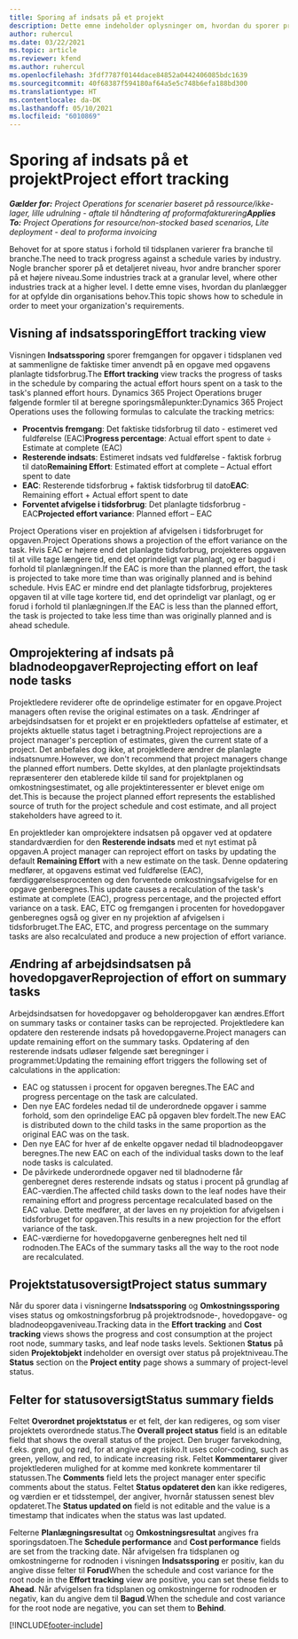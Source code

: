 ```yaml
---
title: Sporing af indsats på et projekt
description: Dette emne indeholder oplysninger om, hvordan du sporer projektindsats og arbejdets fremgang.
author: ruhercul
ms.date: 03/22/2021
ms.topic: article
ms.reviewer: kfend
ms.author: ruhercul
ms.openlocfilehash: 3fdf7787f0144dace84852a0442406085bdc1639
ms.sourcegitcommit: 40f68387f594180af64a5e5c748b6efa188bd300
ms.translationtype: HT
ms.contentlocale: da-DK
ms.lasthandoff: 05/10/2021
ms.locfileid: "6010869"
---
```

# <a name="project-effort-tracking"></a><span data-ttu-id="cd29a-103">Sporing af indsats på et projekt</span><span class="sxs-lookup"><span data-stu-id="cd29a-103">Project effort tracking</span></span>

<span data-ttu-id="cd29a-104">_**Gælder for:** Project Operations for scenarier baseret på ressource/ikke-lager, lille udrulning - aftale til håndtering af proformafakturering_</span><span class="sxs-lookup"><span data-stu-id="cd29a-104">_**Applies To:** Project Operations for resource/non-stocked based scenarios, Lite deployment - deal to proforma invoicing_</span></span>

<span data-ttu-id="cd29a-105">Behovet for at spore status i forhold til tidsplanen varierer fra branche til branche.</span><span class="sxs-lookup"><span data-stu-id="cd29a-105">The need to track progress against a schedule varies by industry.</span></span> <span data-ttu-id="cd29a-106">Nogle brancher sporer på et detaljeret niveau, hvor andre brancher sporer på et højere niveau.</span><span class="sxs-lookup"><span data-stu-id="cd29a-106">Some industries track at a granular level, where other industries track at a higher level.</span></span> <span data-ttu-id="cd29a-107">I dette emne vises, hvordan du planlægger for at opfylde din organisations behov.</span><span class="sxs-lookup"><span data-stu-id="cd29a-107">This topic shows how to schedule in order to meet your organization's requirements.</span></span>

## <a name="effort-tracking-view"></a><span data-ttu-id="cd29a-108">Visning af indsatssporing</span><span class="sxs-lookup"><span data-stu-id="cd29a-108">Effort tracking view</span></span>

<span data-ttu-id="cd29a-109">Visningen **Indsatssporing** sporer fremgangen for opgaver i tidsplanen ved at sammenligne de faktiske timer anvendt på en opgave med opgavens planlagte tidsforbrug.</span><span class="sxs-lookup"><span data-stu-id="cd29a-109">The **Effort tracking** view tracks the progress of tasks in the schedule by comparing the actual effort hours spent on a task to the task's planned effort hours.</span></span> <span data-ttu-id="cd29a-110">Dynamics 365 Project Operations bruger følgende formler til at beregne sporingsmålepunkter:</span><span class="sxs-lookup"><span data-stu-id="cd29a-110">Dynamics 365 Project Operations uses the following formulas to calculate the tracking metrics:</span></span>

- <span data-ttu-id="cd29a-111">**Procentvis fremgang**: Det faktiske tidsforbrug til dato - estimeret ved fuldførelse (EAC)</span><span class="sxs-lookup"><span data-stu-id="cd29a-111">**Progress percentage**: Actual effort spent to date ÷ Estimate at complete (EAC)</span></span> 
- <span data-ttu-id="cd29a-112">**Resterende indsats**: Estimeret indsats ved fuldførelse - faktisk forbrug til dato</span><span class="sxs-lookup"><span data-stu-id="cd29a-112">**Remaining Effort**: Estimated effort at complete – Actual effort spent to date</span></span> 
- <span data-ttu-id="cd29a-113">**EAC**: Resterende tidsforbrug + faktisk tidsforbrug til dato</span><span class="sxs-lookup"><span data-stu-id="cd29a-113">**EAC**: Remaining effort + Actual effort spent to date</span></span> 
- <span data-ttu-id="cd29a-114">**Forventet afvigelse i tidsforbrug**: Det planlagte tidsforbrug - EAC</span><span class="sxs-lookup"><span data-stu-id="cd29a-114">**Projected effort variance**: Planned effort – EAC</span></span>

<span data-ttu-id="cd29a-115">Project Operations viser en projektion af afvigelsen i tidsforbruget for opgaven.</span><span class="sxs-lookup"><span data-stu-id="cd29a-115">Project Operations shows a projection of the effort variance on the task.</span></span> <span data-ttu-id="cd29a-116">Hvis EAC er højere end det planlagte tidsforbrug, projekteres opgaven til at ville tage længere tid, end det oprindeligt var planlagt, og er bagud i forhold til planlægningen.</span><span class="sxs-lookup"><span data-stu-id="cd29a-116">If the EAC is more than the planned effort, the task is projected to take more time than was originally planned and is behind schedule.</span></span> <span data-ttu-id="cd29a-117">Hvis EAC er mindre end det planlagte tidsforbrug, projekteres opgaven til at ville tage kortere tid, end det oprindeligt var planlagt, og er forud i forhold til planlægningen.</span><span class="sxs-lookup"><span data-stu-id="cd29a-117">If the EAC is less than the planned effort, the task is projected to take less time than was originally planned and is ahead schedule.</span></span>

## <a name="reprojecting-effort-on-leaf-node-tasks"></a><span data-ttu-id="cd29a-118">Omprojektering af indsats på bladnodeopgaver</span><span class="sxs-lookup"><span data-stu-id="cd29a-118">Reprojecting effort on leaf node tasks</span></span>

<span data-ttu-id="cd29a-119">Projektledere reviderer ofte de oprindelige estimater for en opgave.</span><span class="sxs-lookup"><span data-stu-id="cd29a-119">Project managers often revise the original estimates on a task.</span></span> <span data-ttu-id="cd29a-120">Ændringer af arbejdsindsatsen for et projekt er en projektleders opfattelse af estimater, et projekts aktuelle status taget i betragtning.</span><span class="sxs-lookup"><span data-stu-id="cd29a-120">Project reprojections are a project manager's perception of estimates, given the current state of a project.</span></span> <span data-ttu-id="cd29a-121">Det anbefales dog ikke, at projektledere ændrer de planlagte indsatsnumre.</span><span class="sxs-lookup"><span data-stu-id="cd29a-121">However, we don't recommend that project managers change the planned effort numbers.</span></span> <span data-ttu-id="cd29a-122">Dette skyldes, at den planlagte projektindsats repræsenterer den etablerede kilde til sand for projektplanen og omkostningsestimatet, og alle projektinteressenter er blevet enige om det.</span><span class="sxs-lookup"><span data-stu-id="cd29a-122">This is because the project planned effort represents the established source of truth for the project schedule and cost estimate, and all project stakeholders have agreed to it.</span></span>

<span data-ttu-id="cd29a-123">En projektleder kan omprojektere indsatsen på opgaver ved at opdatere standardværdien for den **Resterende indsats** med et nyt estimat på opgaven.</span><span class="sxs-lookup"><span data-stu-id="cd29a-123">A project manager can reproject effort on tasks by updating the default **Remaining Effort** with a new estimate on the task.</span></span> <span data-ttu-id="cd29a-124">Denne opdatering medfører, at opgavens estimat ved fuldførelse (EAC), færdiggørelsesprocenten og den forventede omkostningsafvigelse for en opgave genberegnes.</span><span class="sxs-lookup"><span data-stu-id="cd29a-124">This update causes a recalculation of the task's estimate at complete (EAC), progress percentage, and the projected effort variance on a task.</span></span> <span data-ttu-id="cd29a-125">EAC, ETC og fremgangen i procenten for hovedopgaver genberegnes også og giver en ny projektion af afvigelsen i tidsforbruget.</span><span class="sxs-lookup"><span data-stu-id="cd29a-125">The EAC, ETC, and progress percentage on the summary tasks are also recalculated and produce a new projection of effort variance.</span></span>

## <a name="reprojection-of-effort-on-summary-tasks"></a><span data-ttu-id="cd29a-126">Ændring af arbejdsindsatsen på hovedopgaver</span><span class="sxs-lookup"><span data-stu-id="cd29a-126">Reprojection of effort on summary tasks</span></span>

<span data-ttu-id="cd29a-127">Arbejdsindsatsen for hovedopgaver og beholderopgaver kan ændres.</span><span class="sxs-lookup"><span data-stu-id="cd29a-127">Effort on summary tasks or container tasks can be reprojected.</span></span> <span data-ttu-id="cd29a-128">Projektledere kan opdatere den resterende indsats på hovedopgaverne.</span><span class="sxs-lookup"><span data-stu-id="cd29a-128">Project managers can update remaining effort on the summary tasks.</span></span> <span data-ttu-id="cd29a-129">Opdatering af den resterende indsats udløser følgende sæt beregninger i programmet:</span><span class="sxs-lookup"><span data-stu-id="cd29a-129">Updating the remaining effort triggers the following set of calculations in the application:</span></span>

- <span data-ttu-id="cd29a-130">EAC og statussen i procent for opgaven beregnes.</span><span class="sxs-lookup"><span data-stu-id="cd29a-130">The EAC and progress percentage on the task are calculated.</span></span>
- <span data-ttu-id="cd29a-131">Den nye EAC fordeles nedad til de underordnede opgaver i samme forhold, som den oprindelige EAC på opgaven blev fordelt.</span><span class="sxs-lookup"><span data-stu-id="cd29a-131">The new EAC is distributed down to the child tasks in the same proportion as the original EAC was on the task.</span></span>
- <span data-ttu-id="cd29a-132">Den nye EAC for hver af de enkelte opgaver nedad til bladnodeopgaver beregnes.</span><span class="sxs-lookup"><span data-stu-id="cd29a-132">The new EAC on each of the individual tasks down to the leaf node tasks is calculated.</span></span> 
- <span data-ttu-id="cd29a-133">De påvirkede underordnede opgaver ned til bladnoderne får genberegnet deres resterende indsats og status i procent på grundlag af EAC-værdien.</span><span class="sxs-lookup"><span data-stu-id="cd29a-133">The affected child tasks down to the leaf nodes have their remaining effort and progress percentage recalculated based on the EAC value.</span></span> <span data-ttu-id="cd29a-134">Dette medfører, at der laves en ny projektion for afvigelsen i tidsforbruget for opgaven.</span><span class="sxs-lookup"><span data-stu-id="cd29a-134">This results in a new projection for the effort variance of the task.</span></span> 
- <span data-ttu-id="cd29a-135">EAC-værdierne for hovedopgaverne genberegnes helt ned til rodnoden.</span><span class="sxs-lookup"><span data-stu-id="cd29a-135">The EACs of the summary tasks all the way to the root node are recalculated.</span></span>


## <a name="project-status-summary"></a><span data-ttu-id="cd29a-136">Projektstatusoversigt</span><span class="sxs-lookup"><span data-stu-id="cd29a-136">Project status summary</span></span>

<span data-ttu-id="cd29a-137">Når du sporer data i visningerne **Indsatssporing** og **Omkostningssporing** vises status og omkostningsforbrug på projektrodsnode-, hovedopgave- og bladnodeopgaveniveau.</span><span class="sxs-lookup"><span data-stu-id="cd29a-137">Tracking data in the **Effort tracking** and **Cost tracking** views shows the progress and cost consumption at the project root node, summary tasks, and leaf node tasks levels.</span></span> <span data-ttu-id="cd29a-138">Sektionen **Status** på siden **Projektobjekt** indeholder en oversigt over status på projektniveau.</span><span class="sxs-lookup"><span data-stu-id="cd29a-138">The **Status** section on the **Project entity** page shows a summary of project-level status.</span></span>

## <a name="status-summary-fields"></a><span data-ttu-id="cd29a-139">Felter for statusoversigt</span><span class="sxs-lookup"><span data-stu-id="cd29a-139">Status summary fields</span></span>

<span data-ttu-id="cd29a-140">Feltet **Overordnet projektstatus** er et felt, der kan redigeres, og som viser projektets overordnede status.</span><span class="sxs-lookup"><span data-stu-id="cd29a-140">The **Overall project status** field is an editable field that shows the overall status of the project.</span></span> <span data-ttu-id="cd29a-141">Den bruger farvekodning, f.eks. grøn, gul og rød, for at angive øget risiko.</span><span class="sxs-lookup"><span data-stu-id="cd29a-141">It uses color-coding, such as green, yellow, and red, to indicate increasing risk.</span></span> <span data-ttu-id="cd29a-142">Feltet **Kommentarer** giver projektlederen mulighed for at komme med konkrete kommentarer til statussen.</span><span class="sxs-lookup"><span data-stu-id="cd29a-142">The **Comments** field lets the project manager enter specific comments about the status.</span></span> <span data-ttu-id="cd29a-143">Feltet **Status opdateret den** kan ikke redigeres, og værdien er et tidsstempel, der angiver, hvornår statussen senest blev opdateret.</span><span class="sxs-lookup"><span data-stu-id="cd29a-143">The **Status updated on** field is not editable and the value is a timestamp that indicates when the status was last updated.</span></span>

<span data-ttu-id="cd29a-144">Felterne **Planlægningsresultat** og **Omkostningsresultat** angives fra sporingsdatoen.</span><span class="sxs-lookup"><span data-stu-id="cd29a-144">The **Schedule performance** and **Cost performance** fields are set from the tracking date.</span></span> <span data-ttu-id="cd29a-145">Når afvigelsen fra tidsplanen og omkostningerne for rodnoden i visningen **Indsatssporing** er positiv, kan du angive disse felter til **Forud**</span><span class="sxs-lookup"><span data-stu-id="cd29a-145">When the schedule and cost variance for the root node in the **Effort tracking** view are positive, you can set these fields to **Ahead**.</span></span> <span data-ttu-id="cd29a-146">Når afvigelsen fra tidsplanen og omkostningerne for rodnoden er negativ, kan du angive dem til **Bagud**.</span><span class="sxs-lookup"><span data-stu-id="cd29a-146">When the schedule and cost variance for the root node are negative, you can set them to **Behind**.</span></span>


[!INCLUDE[footer-include](../includes/footer-banner.md)]
